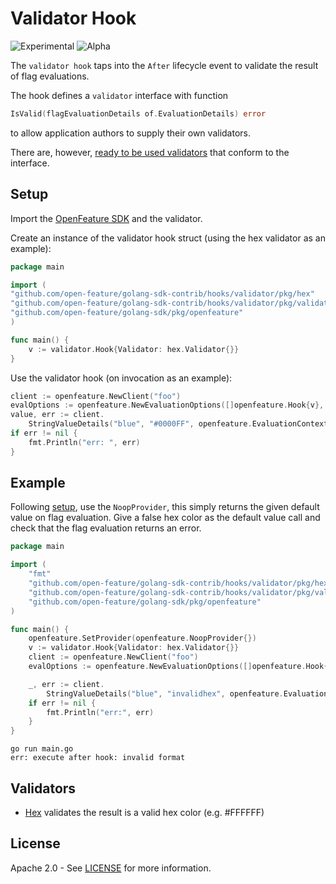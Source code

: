 # Validator Hook

![Experimental](https://img.shields.io/badge/experimental-breaking%20changes%20allowed-yellow)
![Alpha](https://img.shields.io/badge/alpha-release-red)

The `validator hook` taps into the `After` lifecycle event to validate the result of flag evaluations.

The hook defines a `validator` interface with function
```go
IsValid(flagEvaluationDetails of.EvaluationDetails) error
```
to allow application authors to supply their own validators.

There are, however, [ready to be used validators](#validators) that conform to the interface.

## Setup

Import the [OpenFeature SDK](https://github.com/open-feature/golang-sdk) and the validator.

Create an instance of the validator hook struct (using the hex validator as an example):
```go
package main

import (
"github.com/open-feature/golang-sdk-contrib/hooks/validator/pkg/hex"
"github.com/open-feature/golang-sdk-contrib/hooks/validator/pkg/validator"
"github.com/open-feature/golang-sdk/pkg/openfeature"
)

func main() {
	v := validator.Hook{Validator: hex.Validator{}}
}
```

Use the validator hook (on invocation as an example):
```go
client := openfeature.NewClient("foo")
evalOptions := openfeature.NewEvaluationOptions([]openfeature.Hook{v}, openfeature.HookHints{})
value, err := client.
    StringValueDetails("blue", "#0000FF", openfeature.EvaluationContext{}, evalOptions)
if err != nil {
    fmt.Println("err: ", err)
}
```

## Example

Following [setup](#setup), use the `NoopProvider`, this simply returns the given default value on flag evaluation.
Give a false hex color as the default value call and check that the flag evaluation returns an error.

```go
package main

import (
	"fmt"
	"github.com/open-feature/golang-sdk-contrib/hooks/validator/pkg/hex"
	"github.com/open-feature/golang-sdk-contrib/hooks/validator/pkg/validator"
	"github.com/open-feature/golang-sdk/pkg/openfeature"
)

func main() {
	openfeature.SetProvider(openfeature.NoopProvider{})
	v := validator.Hook{Validator: hex.Validator{}}
	client := openfeature.NewClient("foo")
	evalOptions := openfeature.NewEvaluationOptions([]openfeature.Hook{v}, openfeature.HookHints{})

	_, err := client.
		StringValueDetails("blue", "invalidhex", openfeature.EvaluationContext{}, evalOptions)
	if err != nil {
		fmt.Println("err:", err)
	}
}
```

```shell
go run main.go
err: execute after hook: invalid format
```

## Validators

- [Hex](./pkg/hex/hex.go) validates the result is a valid hex color (e.g. #FFFFFF)

## License

Apache 2.0 - See [LICENSE](./../../LICENSE) for more information.
